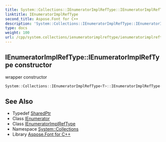 ```yaml
---
title: System::Collections::IEnumeratorImplRefType::IEnumeratorImplRefType constructor
linktitle: IEnumeratorImplRefType
second_title: Aspose.Font for C++
description: 'System::Collections::IEnumeratorImplRefType::IEnumeratorImplRefType constructor. wrapper constructor in C++.'
type: docs
weight: 100
url: /cpp/system.collections/ienumeratorimplreftype/ienumeratorimplreftype/
---
```

## IEnumeratorImplRefType::IEnumeratorImplRefType constructor


wrapper constructor

```cpp
System::Collections::IEnumeratorImplRefType<T>::IEnumeratorImplRefType(System::SharedPtr<System::Collections::Generic::IEnumerator<System::SharedPtr<T>>> enumerator)
```

## See Also

* Typedef [SharedPtr](../../../system/sharedptr/)
* Class [IEnumerator](../../../system.collections.generic/ienumerator/)
* Class [IEnumeratorImplRefType](../)
* Namespace [System::Collections](../../)
* Library [Aspose.Font for C++](../../../)
